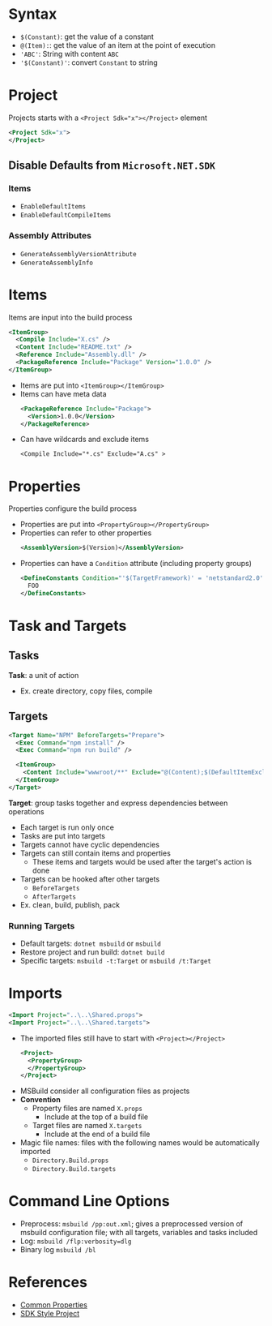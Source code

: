 # Syntax

- `$(Constant)`: get the value of a constant
- `@(Item):`: get the value of an item at the point of execution
- `'ABC'`: String with content `ABC`
- `'$(Constant)'`: convert `Constant` to string

# Project

Projects starts with a `<Project Sdk="x"></Project>` element

```xml
<Project Sdk="x">
</Project>
```

## Disable Defaults from `Microsoft.NET.SDK`

### Items

- `EnableDefaultItems`
- `EnableDefaultCompileItems`

### Assembly Attributes

- `GenerateAssemblyVersionAttribute`
- `GenerateAssemblyInfo`

# Items

Items are input into the build process

```xml
<ItemGroup>
  <Compile Include="X.cs" />
  <Content Include="README.txt" />
  <Reference Include="Assembly.dll" />
  <PackageReference Include="Package" Version="1.0.0" />
</ItemGroup>
```

- Items are put into `<ItemGroup></ItemGroup>`
- Items can have meta data
  ```xml
  <PackageReference Include="Package">
    <Version>1.0.0</Version>
  </PackageReference>
  ```
- Can have wildcards and exclude items
  ```
  <Compile Include="*.cs" Exclude="A.cs" >
  ```

# Properties

Properties configure the build process

- Properties are put into `<PropertyGroup></PropertyGroup>`
- Properties can refer to other properties
  ```xml
  <AssemblyVersion>$(Version)</AssemblyVersion>
  ```
- Properties can have a `Condition` attribute (including property groups)
  ```xml
  <DefineConstants Condition="'$(TargetFramework)' = 'netstandard2.0'">
    FOO
  </DefineConstants>
  ```

# Task and Targets

## Tasks

**Task**: a unit of action

- Ex. create directory, copy files, compile

## Targets

```xml
<Target Name="NPM" BeforeTargets="Prepare">
  <Exec Command="npm install" />
  <Exec Command="npm run build" />

  <ItemGroup>
    <Content Include="wwwroot/**" Exclude="@(Content);$(DefaultItemExcludes)" />
  </ItemGroup>
</Target>
```

**Target**: group tasks together and express dependencies between operations

- Each target is run only once
- Tasks are put into targets
- Targets cannot have cyclic dependencies
- Targets can still contain items and properties
  - These items and targets would be used after the target's action is done
- Targets can be hooked after other targets
  - `BeforeTargets`
  - `AfterTargets`
- Ex. clean, build, publish, pack

### Running Targets

- Default targets: `dotnet msbuild` or `msbuild`
- Restore project and run build: `dotnet build`
- Specific targets: `msbuild -t:Target` or `msbuild /t:Target`

# Imports

```xml
<Import Project="..\..\Shared.props">
<Import Project="..\..\Shared.targets">
```

- The imported files still have to start with `<Project></Project>`
  ```xml
  <Project>
    <PropertyGroup>
    </PropertyGroup>
  </Project>
  ```
- MSBuild consider all configuration files as projects
- **Convention**
  - Property files are named `X.props`
    - Include at the top of a build file
  - Target files are named `X.targets`
    - Include at the end of a build file
- Magic file names: files with the following names would be automatically
  imported
  - `Directory.Build.props`
  - `Directory.Build.targets`

# Command Line Options

- Preprocess: `msbuild /pp:out.xml`; gives a preprocessed version of msbuild
  configuration file; with all targets, variables and tasks included
- Log: `msbuild /flp:verbosity=dlg`
- Binary log `msbuild /bl`

# References

- [Common Properties](https://docs.microsoft.com/en-us/visualstudio/msbuild/common-msbuild-project-properties?view=vs-2019)
- [SDK Style Project](https://docs.microsoft.com/en-us/dotnet/core/project-sdk/overview)

